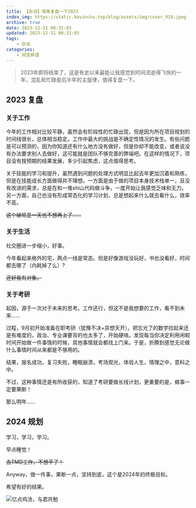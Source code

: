 ```yaml
---
title: 【杂谈】简单复盘一下2023
index_img: https://static.kevinchu.top/blog/assets/img/cover_018.jpeg
archive: true
date: 2023-12-31 00:32:03
updated: 2023-12-31 00:32:03
tags:
    - 杂谈
categories:
    - 闲言碎语
---
```


>2023年即将结束了，这是有史以来最能让我感觉到时间流逝得飞快的一年，混乱和忙碌是后半年的主旋律，值得复盘一下。

## 2023 复盘

### 关于工作
今年的工作相对比较平静，虽然会有阶段性的忙碌出现，但是因为所在项目规划的时间线很长，总体相当稳定。工作中最大的挑战是不确定性情况的发生。有些问题是可以预测的，因为你知道还有什么地方没有做好，但是你却不能改变，或者说没有办法要求别人去做好，这可能就是团队不够完善的弊端吧。在这样的情况下，项目没有按预期的结果发展，多少引起焦虑，这点值得思考。

关于技能的学习和提升，虽然遇到问题的处理方式明显比起去年更加沉着和熟练，但是在技能成长方面做得并不理想。一方面是由于做的项目本身技术栈单一，且没有改进的需求，总是在和一堆shi山代码做斗争，一度开始让我感觉乏味和无力。另一方面，自己也没有形成常态化的学习计划，总是想起来什么就去看什么，效率不高。

~~这个破班是一天也不想再上了......~~

### 关于生活

社交圈进一步缩小，好事。

今年看起来格外的宅，两点一线是常态。但是好像游戏没玩好，书也没看好，时间都去哪了（内耗掉了么）?

~~还好我有对象。~~
    
### 关于考研

起因，源于一次对于未来的思考。工作还行，但这不是我想要的工作，看不到未来......

过程，9月初开始准备在职考研（犹豫不决+异想天开）。把忘光了的数学捡起来还是有难度的，政治、专业课要背的也太多了，开始硬啃。发现每当你决定利用闲暇时间开始做一件事情的时候，其他事情就会都找上门来。于是，折腾到感觉无论做什么事情时间从来都是不够用的。

结果，报名成功，复习失败，睡眠崩溃，考场观光，体验人生，情理之中，意料之中。

不过，这种事情还是有所收获的，知道了考研要做长线计划，更重要的是，做事一定要果断！

那么明年......

## 2024 规划

学习，学习，学习。

早点睡觉！

~~去TMD工作，不想干了！~~

Anyway，做一件事，果断一点，坚持到底，这个是2024年的终极目标。

希望有好的结果。


![亿点鸡汤，与君共勉](https://static.kevinchu.top/blog/public/ddlm.png)
